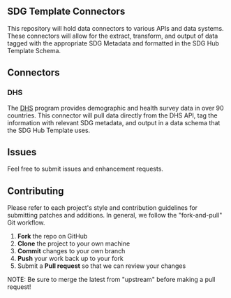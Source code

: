## SDG Template Connectors

This repository will hold data connectors to various APIs and data systems. These connectors will allow for the extract, transform, and output of data tagged with the appropriate SDG Metadata and formatted in the SDG Hub Template Schema.

## Connectors

### DHS

The [DHS](https://dhsprogram.com/) program provides demographic and health survey data in over 90 countries. This connector will pull data directly from the DHS API, tag the information with relevant SDG metadata, and output in a data schema that the SDG Hub Template uses.

## Issues

Feel free to submit issues and enhancement requests.

## Contributing

Please refer to each project's style and contribution guidelines for submitting patches and additions. In general, we follow the "fork-and-pull" Git workflow.

1.  **Fork** the repo on GitHub
2.  **Clone** the project to your own machine
3.  **Commit** changes to your own branch
4.  **Push** your work back up to your fork
5.  Submit a **Pull request** so that we can review your changes

NOTE: Be sure to merge the latest from "upstream" before making a pull request!
